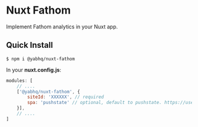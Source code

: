 
# Nuxt Fathom

Implement Fathom analytics in your Nuxt app.

## Quick Install


```
$ npm i @yabhq/nuxt-fathom
```
In your **nuxt.config.js**:
```JavaScript
modules: [
    // ....
    ['@yabhq/nuxt-fathom', {
        siteId: 'XXXXXX', // required
        spa: 'pushstate' // optional, default to pushstate. https://usefathom.com/support/tracking
    }],
    // ....
]
```
